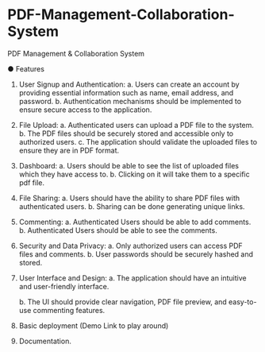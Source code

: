 # PDF-Management-Collaboration-System
PDF Management &amp; Collaboration System

● Features

1. User Signup and Authentication:
  a. Users can create an account by providing essential information such as name,
     email address, and password.
  b. Authentication mechanisms should be implemented to ensure secure access to
      the application.
2. File Upload:
   a. Authenticated users can upload a PDF file to the system.
   b. The PDF files should be securely stored and accessible only to authorized users.
   c. The application should validate the uploaded files to ensure they are in PDF
      format.
3. Dashboard:
    a. Users should be able to see the list of uploaded files which they have access to.
    b. Clicking on it will take them to a specific pdf file.
4. File Sharing:
    a. Users should have the ability to share PDF files with authenticated users.
    b. Sharing can be done generating unique links.
5. Commenting:
    a. Authenticated Users should be able to add comments.
    b. Authenticated Users should be able to see the comments.
6. Security and Data Privacy:
    a. Only authorized users can access PDF files and comments.
    b. User passwords should be securely hashed and stored.
7. User Interface and Design:
    a. The application should have an intuitive and user-friendly interface.

    b. The UI should provide clear navigation, PDF file preview, and easy-to-use
        commenting features.

8. Basic deployment (Demo Link to play around)
9. Documentation.
